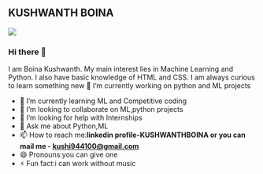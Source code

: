 KUSHWANTH BOINA
-----------------------------------------------------------------------------------------------------------------------------------------------------------------------------------
![](https://images.app.goo.gl/eXEvMSKtUfWNDR6i9) [](https://www.linkedin.com/in/kushwanth-boina-a8359b181)
### Hi there 👋
I am Boina Kushwanth. My main interest lies in Machine Learning and Python. I also have basic knowledge of HTML and CSS. I am always curious to learn something new
 🔭 I’m currently working on python and ML projects
- 🌱 I’m currently learning ML and Competitive coding
- 👯 I’m looking to collaborate on ML,python projects 
- 🤔 I’m looking for help with Internships
- 💬 Ask me about Python,ML
- 📫 How to reach me:**linkedin profile-KUSHWANTHBOINA or you can mail me - kushi944100@gmail.com**
- 😄 Pronouns:you can give one
- ⚡ Fun fact:i can work without music
<!--
**kushi944100/kushi944100** is a ✨ _special_ ✨ repository because its `README.md` (this file) appears on your GitHub profile.

Here are some ideas to get you started:

- 🔭 I’m currently working on python and ML projects
- 🌱 I’m currently learning ML and Competitive coding
- 👯 I’m looking to collaborate on ML,python projects 
- 🤔 I’m looking for help with Internships
- 💬 Ask me about Python,ML
- 📫 How to reach me:***linkedin profile-KUSHWANTHBOINA or you can mail me-kushi944100@gmail.com***
- 😄 Pronouns:you can give one
- ⚡ Fun fact:i can work without music
-->
